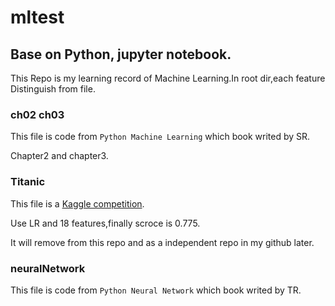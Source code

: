 # mltest
## Base on Python, jupyter notebook.
This Repo is my learning record of Machine Learning.In root dir,each feature Distinguish from file.

### ch02  ch03
This file is code from `Python Machine Learning` which book writed by SR.

Chapter2 and chapter3.

### Titanic
This file is a [Kaggle competition](https://www.kaggle.com/c/titanic).

Use LR and 18 features,finally scroce is 0.775.

It will remove from this repo and as a independent repo in my github later.

### neuralNetwork
This file is code from `Python Neural Network` which book writed by TR.
